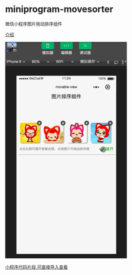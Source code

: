 # miniprogram-movesorter
微信小程序图片拖动排序组件

[介绍](https://mp.weixin.qq.com/s/xgPKY6_7ze-1nbPjurom8A)

![效果](sort.gif)

[小程序代码片段,可直接导入查看](https://developers.weixin.qq.com/s/kzNNDSm67N5K)
